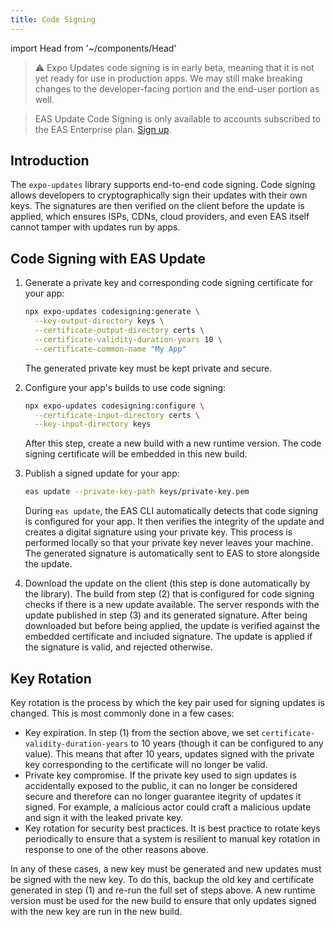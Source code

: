 ```yaml
---
title: Code Signing
---
```


import Head from '~/components/Head'

<Head title="EAS Update Code Signing - Expo Documentation" />

> ⚠️ Expo Updates code signing is in early beta, meaning that it is not yet ready for use in production apps. We may still make breaking changes to the developer-facing portion and the end-user portion as well.

> EAS Update Code Signing is only available to accounts subscribed to the EAS Enterprise plan. [Sign up](https://expo.dev/pricing).

## Introduction

The `expo-updates` library supports end-to-end code signing. Code signing allows developers to cryptographically sign their updates with their own keys. The signatures are then verified on the client before the update is applied, which ensures ISPs, CDNs, cloud providers, and even EAS itself cannot tamper with updates run by apps.

## Code Signing with EAS Update

1. Generate a private key and corresponding code signing certificate for your app:

   ```bash
   npx expo-updates codesigning:generate \
     --key-output-directory keys \
     --certificate-output-directory certs \
     --certificate-validity-duration-years 10 \
     --certificate-common-name "My App"
   ```

   The generated private key must be kept private and secure.

2. Configure your app's builds to use code signing:

   ```bash
   npx expo-updates codesigning:configure \
     --certificate-input-directory certs \
     --key-input-directory keys
   ```

   After this step, create a new build with a new runtime version. The code signing certificate will be embedded in this new build.

3. Publish a signed update for your app:

   ```bash
   eas update --private-key-path keys/private-key.pem
   ```

   During `eas update`, the EAS CLI automatically detects that code signing is configured for your app. It then verifies the integrity of the update and creates a digital signature using your private key. This process is performed locally so that your private key never leaves your machine. The generated signature is automatically sent to EAS to store alongside the update.

4. Download the update on the client (this step is done automatically by the library). The build from step (2) that is configured for code signing checks if there is a new update available. The server responds with the update published in step (3) and its generated signature. After being downloaded but before being applied, the update is verified against the embedded certificate and included signature. The update is applied if the signature is valid, and rejected otherwise.

## Key Rotation

Key rotation is the process by which the key pair used for signing updates is changed. This is most commonly done in a few cases:

- Key expiration. In step (1) from the section above, we set `certificate-validity-duration-years` to 10 years (though it can be configured to any value). This means that after 10 years, updates signed with the private key corresponding to the certificate will no longer be valid.
- Private key compromise. If the private key used to sign updates is accidentally exposed to the public, it can no longer be considered secure and therefore can no longer guarantee itegrity of updates it signed. For example, a malicious actor could craft a malicious update and sign it with the leaked private key.
- Key rotation for security best practices. It is best practice to rotate keys periodically to ensure that a system is resilient to manual key rotation in response to one of the other reasons above.

In any of these cases, a new key must be generated and new updates must be signed with the new key. To do this, backup the old key and certificate generated in step (1) and re-run the full set of steps above. A new runtime version must be used for the new build to ensure that only updates signed with the new key are run in the new build.
